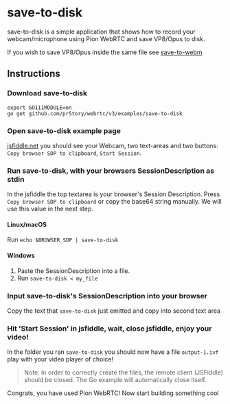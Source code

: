 # save-to-disk

save-to-disk is a simple application that shows how to record your webcam/microphone using Pion WebRTC and save VP8/Opus to disk.

If you wish to save VP8/Opus inside the same file see [save-to-webm](https://github.com/pion/example-webrtc-applications/tree/master/save-to-webm)

## Instructions

### Download save-to-disk

```
export GO111MODULE=on
go get github.com/prStory/webrtc/v3/examples/save-to-disk
```

### Open save-to-disk example page

[jsfiddle.net](https://jsfiddle.net/xjcve6d3/) you should see your Webcam, two text-areas and two buttons: `Copy browser SDP to clipboard`, `Start Session`.

### Run save-to-disk, with your browsers SessionDescription as stdin

In the jsfiddle the top textarea is your browser's Session Description. Press `Copy browser SDP to clipboard` or copy the base64 string manually.
We will use this value in the next step.

#### Linux/macOS

Run `echo $BROWSER_SDP | save-to-disk`

#### Windows

1. Paste the SessionDescription into a file.
1. Run `save-to-disk < my_file`

### Input save-to-disk's SessionDescription into your browser

Copy the text that `save-to-disk` just emitted and copy into second text area

### Hit 'Start Session' in jsfiddle, wait, close jsfiddle, enjoy your video!

In the folder you ran `save-to-disk` you should now have a file `output-1.ivf` play with your video player of choice!

> Note: In order to correctly create the files, the remote client (JSFiddle) should be closed. The Go example will automatically close itself.

Congrats, you have used Pion WebRTC! Now start building something cool
